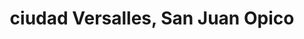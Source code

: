 ---
title: ciudad Versalles, San Juan Opico
url: /ciudad-versalles-san-juan-opico/
latitude: 13.789
longitude: -89.358
---